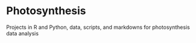 # Photosynthesis
Projects in R and Python, data, scripts, and markdowns for photosynthesis data analysis
